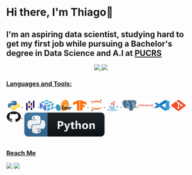 # Hi there, I'm Thiago👋

## I'm an aspiring data scientist, studying hard to get my first job while pursuing a Bachelor's degree in Data Science and A.I at [PUCRS]

<div align="center">
  <a href="https://github.com/macedoti13">
  <img height="180em" src="https://github-readme-stats.vercel.app/api?username=macedoti13&show_icons=true&theme=dark&include_all_commits=true&count_private=true"/>
  <img height="180em" src="https://github-readme-stats.vercel.app/api/top-langs/?username=macedoti13&layout=compact&langs_count=7&theme=dark"/>
</div>
  
### Languages and Tools:
<div style="display: inline_block"><br>
  <img align="center" alt="Thi-Python" height="30" width="40" src="https://raw.githubusercontent.com/devicons/devicon/master/icons/python/python-original.svg">
  <img align="center" alt="Thi-Java" height="30" width="40" src="https://raw.githubusercontent.com/devicons/devicon/master/icons/pandas/pandas-original.svg">
    <img align="center" alt="Thi-Java" height="30" width="40" src="https://raw.githubusercontent.com/devicons/devicon/master/icons/numpy/numpy-original.svg">
    <img align="center" alt="Thi-Java" height="30" width="40" src="https://github.com/scikit-learn/scikit-learn/blob/main/doc/logos/scikit-learn-logo-without-subtitle.svg">
    <img align="center" alt="Thi-Java" height="30" width="40" src="https://raw.githubusercontent.com/devicons/devicon/master/icons/tensorflow/tensorflow-original.svg">
    <img align="center" alt="Thi-Java" height="30" width="40" src="https://raw.githubusercontent.com/devicons/devicon/master/icons/jupyter/jupyter-original.svg">
  <img align="center" alt="Thi-Java" height="30" width="40" src="https://raw.githubusercontent.com/devicons/devicon/master/icons/java/java-original.svg">
  <img align="center" alt="Thi-Java" height="30" width="40" src="https://raw.githubusercontent.com/devicons/devicon/master/icons/postgresql/postgresql-original.svg">
  <img align="center" alt="Thi-Java" height="30" width="40" src="https://raw.githubusercontent.com/devicons/devicon/master/icons/oracle/oracle-original.svg">
  <img align="center" alt="Thi-Java" height="30" width="40" src="https://raw.githubusercontent.com/devicons/devicon/master/icons/vscode/vscode-original.svg">
  <img align="center" alt="Thi-Java" height="30" width="40" src="https://raw.githubusercontent.com/devicons/devicon/master/icons/git/git-original.svg">
  <img align="center" alt="Thi-Java" height="30" width="40" src="https://raw.githubusercontent.com/devicons/devicon/master/icons/github/github-original.svg">
  
  <img src="https://raw.githubusercontent.com/8bithemant/8bithemant/master/svg/dev/languages/python.svg" alt="python" style="vertical-align:top; margin:4px">    
</div>
  
##
  
### Reach Me
<div> 
  <a href = "mailto:thialmacedo@gmail.com"><img src="https://img.shields.io/badge/-Gmail-%23333?style=for-the-badge&logo=gmail&logoColor=white" target="_blank"></a>
  <a href="https://www.linkedin.com/in/thiago-macedo-280250180" target="_blank"><img src="https://img.shields.io/badge/-LinkedIn-%230077B5?style=for-the-badge&logo=linkedin&logoColor=white" target="_blank"></a> 
</div>
 

[PUCRS]: https://www.pucrs.br/politecnica/curso/ciencia-de-dados/
